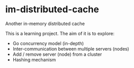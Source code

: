 # im-distributed-cache
Another in-memory distributed cache

This is a learning project. The aim of it is to explore: 
- Go concurrency model (in-depth)
- Inter-communication between multiple servers (nodes)
- Add / remove server (node) from a cluster
- Hashing mechanism

